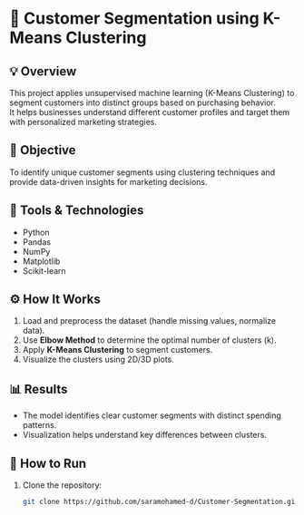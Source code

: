 # 👥 Customer Segmentation using K-Means Clustering

## 💡 Overview
This project applies unsupervised machine learning (K-Means Clustering) to segment customers into distinct groups based on purchasing behavior.  
It helps businesses understand different customer profiles and target them with personalized marketing strategies.

## 🧠 Objective
To identify unique customer segments using clustering techniques and provide data-driven insights for marketing decisions.

## 🧰 Tools & Technologies
- Python  
- Pandas  
- NumPy  
- Matplotlib  
- Scikit-learn  

## ⚙️ How It Works
1. Load and preprocess the dataset (handle missing values, normalize data).  
2. Use **Elbow Method** to determine the optimal number of clusters (k).  
3. Apply **K-Means Clustering** to segment customers.  
4. Visualize the clusters using 2D/3D plots.  

## 📊 Results
- The model identifies clear customer segments with distinct spending patterns.  
- Visualization helps understand key differences between clusters.  

## 🚀 How to Run
1. Clone the repository:
   ```bash
   git clone https://github.com/saramohamed-d/Customer-Segmentation.git
